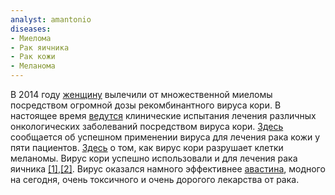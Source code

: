 ```yaml
---
analyst: amantonio
diseases:
- Миелома
- Рак яичника
- Рак кожи
- Меланома
---
```


В 2014 году [женщину](https://www.ncbi.nlm.nih.gov/pubmed/24835528) вылечили от множественной миеломы посредством огромной дозы рекомбинантного вируса кори.
В настоящее время [ведутся](http://www.ncbi.nlm.nih.gov/pmc/articles/PMC3926122) клинические испытания лечения различных онкологических заболеваний посредством вируса кори.
[Здесь](https://www.ncbi.nlm.nih.gov/pubmed/15961518) сообщается об успешном применении вируса для лечения рака кожи у пяти пациентов. [Здесь](https://www.ncbi.nlm.nih.gov/pmc/articles/PMC3378495) о том, как вирус кори разрушает клетки меланомы.
Вирус кори успешно использовали и для лечения рака яичника [[1]](https://www.ncbi.nlm.nih.gov/pmc/articles/PMC2890216/),[[2]](https://www.ncbi.nlm.nih.gov/pmc/articles/PMC4377302/). Вирус оказался намного эффективнее [авастина](https://en.wikipedia.org/wiki/Bevacizumab), модного на сегодня, очень токсичного и очень дорогого лекарства от рака.
